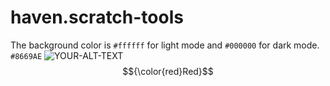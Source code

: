 # haven.scratch-tools
The background color is `#ffffff` for light mode and `#000000` for dark mode.
`#8669AE`
<picture>
 <source media="(prefers-color-scheme: dark)" srcset="YOUR-DARKMODE-IMAGE">
 <source media="(prefers-color-scheme: light)" srcset="YOUR-LIGHTMODE-IMAGE">
 <img alt="YOUR-ALT-TEXT" src="YOUR-DEFAULT-IMAGE">
</picture>
$${\color{red}Red}$$

